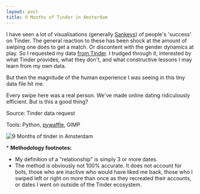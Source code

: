 ```yaml
---
layout: post
title: 9 Months of Tinder in Amsterdam
---
```


I have seen a lot of visualisations (generally [Sankeys](https://en.wikipedia.org/wiki/Sankey_diagram)) of people's 'success' on Tinder. The general reaction to these has been shock at the amount of swiping one does to get a match. Or discontent with the gender dynamics at play. So I requested my data [from Tinder](https://account.gotinder.com/data). I trudged through it, interested by what Tinder provides, what they don't, and what constructive lessons I may learn from my own data. 

But then the magnitude of the human experience I was seeing in this tiny data file hit me. 

Every swipe here was a real person. We've made online dating ridiculously efficient. But is this a good thing?

Source: Tinder data request

Tools: Python, [pywaffle](https://github.com/ligyxy/PyWaffle), GIMP

![9 Months of tinder in Amsterdam](http://rian-van-den-ander.github.io/images/visu/tinder_9months.png "9 Months of Tinder in Amsterdam")

\* **Methodology footnotes:**
* My definition of a "relationship" is simply 3 or more dates. 
* The method is obviously not 100% accurate. It does not account for bots, those who are inactive who would have liked me back, those who I swiped left or right on more than once as they recreated their accounts, or dates I went on outside of the Tinder ecosystem.
